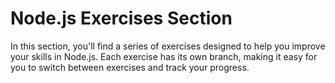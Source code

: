 # Node.js Exercises Section
In this section, you'll find a series of exercises designed to help you improve your skills in Node.js. Each exercise has its own branch, making it easy for you to switch between exercises and track your progress.
